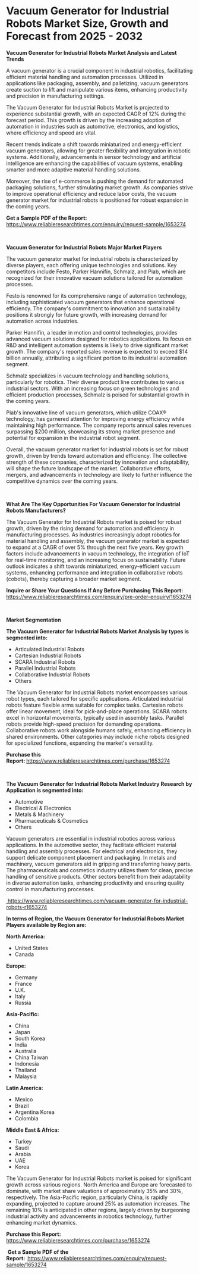 <p><h1>Vacuum Generator for Industrial Robots Market Size, Growth and Forecast from 2025 - 2032</h1></p><p><strong>Vacuum Generator for Industrial Robots Market Analysis and Latest Trends</strong></p>
<p><p>A vacuum generator is a crucial component in industrial robotics, facilitating efficient material handling and automation processes. Utilized in applications like packaging, assembly, and palletizing, vacuum generators create suction to lift and manipulate various items, enhancing productivity and precision in manufacturing settings. </p><p>The Vacuum Generator for Industrial Robots Market is projected to experience substantial growth, with an expected CAGR of 12% during the forecast period. This growth is driven by the increasing adoption of automation in industries such as automotive, electronics, and logistics, where efficiency and speed are vital. </p><p>Recent trends indicate a shift towards miniaturized and energy-efficient vacuum generators, allowing for greater flexibility and integration in robotic systems. Additionally, advancements in sensor technology and artificial intelligence are enhancing the capabilities of vacuum systems, enabling smarter and more adaptive material handling solutions. </p><p>Moreover, the rise of e-commerce is pushing the demand for automated packaging solutions, further stimulating market growth. As companies strive to improve operational efficiency and reduce labor costs, the vacuum generator market for industrial robots is positioned for robust expansion in the coming years.</p></p>
<p><strong>Get a Sample PDF of the Report:&nbsp;</strong> <a href="https://www.reliableresearchtimes.com/enquiry/request-sample/1653274?utm_campaign=2735&utm_medium=2&utm_source=Github&utm_content=ia&utm_term=18042025&utm_id=vacuum-generator-for-industrial-robots">https://www.reliableresearchtimes.com/enquiry/request-sample/1653274</a></p>
<p>&nbsp;</p>
<p><strong>Vacuum Generator for Industrial Robots Major Market Players</strong></p>
<p><p>The vacuum generator market for industrial robots is characterized by diverse players, each offering unique technologies and solutions. Key competitors include Festo, Parker Hannifin, Schmalz, and Piab, which are recognized for their innovative vacuum solutions tailored for automation processes.</p><p>Festo is renowned for its comprehensive range of automation technology, including sophisticated vacuum generators that enhance operational efficiency. The company's commitment to innovation and sustainability positions it strongly for future growth, with increasing demand for automation across industries.</p><p>Parker Hannifin, a leader in motion and control technologies, provides advanced vacuum solutions designed for robotics applications. Its focus on R&D and intelligent automation systems is likely to drive significant market growth. The company's reported sales revenue is expected to exceed $14 billion annually, attributing a significant portion to its industrial automation segment.</p><p>Schmalz specializes in vacuum technology and handling solutions, particularly for robotics. Their diverse product line contributes to various industrial sectors. With an increasing focus on green technologies and efficient production processes, Schmalz is poised for substantial growth in the coming years.</p><p>Piab's innovative line of vacuum generators, which utilize COAX® technology, has garnered attention for improving energy efficiency while maintaining high performance. The company reports annual sales revenues surpassing $200 million, showcasing its strong market presence and potential for expansion in the industrial robot segment.</p><p>Overall, the vacuum generator market for industrial robots is set for robust growth, driven by trends toward automation and efficiency. The collective strength of these companies, characterized by innovation and adaptability, will shape the future landscape of the market. Collaborative efforts, mergers, and advancements in technology are likely to further influence the competitive dynamics over the coming years.</p></p>
<p>&nbsp;</p>
<p><strong>What Are The Key Opportunities For Vacuum Generator for Industrial Robots Manufacturers?</strong></p>
<p><p>The Vacuum Generator for Industrial Robots market is poised for robust growth, driven by the rising demand for automation and efficiency in manufacturing processes. As industries increasingly adopt robotics for material handling and assembly, the vacuum generator market is expected to expand at a CAGR of over 5% through the next five years. Key growth factors include advancements in vacuum technology, the integration of IoT for real-time monitoring, and an increasing focus on sustainability. Future outlook indicates a shift towards miniaturized, energy-efficient vacuum systems, enhancing performance and integration in collaborative robots (cobots), thereby capturing a broader market segment.</p></p>
<p><strong>Inquire or Share Your Questions If Any Before Purchasing This Report:</strong> <a href="https://www.reliableresearchtimes.com/enquiry/pre-order-enquiry/1653274?utm_campaign=2735&utm_medium=2&utm_source=Github&utm_content=ia&utm_term=18042025&utm_id=vacuum-generator-for-industrial-robots">https://www.reliableresearchtimes.com/enquiry/pre-order-enquiry/1653274</a></p>
<p>&nbsp;</p>
<p><strong>Market Segmentation</strong></p>
<p><strong>The Vacuum Generator for Industrial Robots Market Analysis by types is segmented into:</strong></p>
<p><ul><li>Articulated Industrial Robots</li><li>Cartesian Industrial Robots</li><li>SCARA Industrial Robots</li><li>Parallel Industrial Robots</li><li>Collaborative Industrial Robots</li><li>Others</li></ul></p>
<p><p>The Vacuum Generator for Industrial Robots market encompasses various robot types, each tailored for specific applications. Articulated industrial robots feature flexible arms suitable for complex tasks. Cartesian robots offer linear movement, ideal for pick-and-place operations. SCARA robots excel in horizontal movements, typically used in assembly tasks. Parallel robots provide high-speed precision for demanding operations. Collaborative robots work alongside humans safely, enhancing efficiency in shared environments. Other categories may include niche robots designed for specialized functions, expanding the market's versatility.</p></p>
<p><strong>Purchase this Report:&nbsp;</strong><a href="https://www.reliableresearchtimes.com/purchase/1653274?utm_campaign=2735&utm_medium=2&utm_source=Github&utm_content=ia&utm_term=18042025&utm_id=vacuum-generator-for-industrial-robots">https://www.reliableresearchtimes.com/purchase/1653274</a></p>
<p>&nbsp;</p>
<p><strong>The Vacuum Generator for Industrial Robots Market Industry Research by Application is segmented into:</strong></p>
<p><ul><li>Automotive</li><li>Electrical & Electronics</li><li>Metals & Machinery</li><li>Pharmaceuticals & Cosmetics</li><li>Others</li></ul></p>
<p><p>Vacuum generators are essential in industrial robotics across various applications. In the automotive sector, they facilitate efficient material handling and assembly processes. For electrical and electronics, they support delicate component placement and packaging. In metals and machinery, vacuum generators aid in gripping and transferring heavy parts. The pharmaceuticals and cosmetics industry utilizes them for clean, precise handling of sensitive products. Other sectors benefit from their adaptability in diverse automation tasks, enhancing productivity and ensuring quality control in manufacturing processes.</p></p>
<p><a href="https://www.reliableresearchtimes.com/vacuum-generator-for-industrial-robots-r1653274?utm_campaign=2735&utm_medium=2&utm_source=Github&utm_content=ia&utm_term=18042025&utm_id=vacuum-generator-for-industrial-robots">&nbsp;https://www.reliableresearchtimes.com/vacuum-generator-for-industrial-robots-r1653274</a></p>
<p><strong>In terms of Region, the Vacuum Generator for Industrial Robots Market Players available by Region are:</strong></p>
<p>
    <p> <strong> North America: </strong>
        <ul>
            <li>United States</li>
            <li>Canada</li>
        </ul>
        </p> 
    <p> <strong> Europe: </strong>
        <ul>
            <li>Germany</li>
            <li>France</li>
            <li>U.K.</li>
            <li>Italy</li>
            <li>Russia</li>
        </ul>
        </p> 
    <p> <strong> Asia-Pacific: </strong>
        <ul>
            <li>China</li>
            <li>Japan</li>
            <li>South Korea</li>
            <li>India</li>
            <li>Australia</li>
            <li>China Taiwan</li>
            <li>Indonesia</li>
            <li>Thailand</li>
            <li>Malaysia</li>
        </ul>
        </p> 
    <p> <strong> Latin America: </strong>
        <ul>
            <li>Mexico</li>
            <li>Brazil</li>
            <li>Argentina Korea</li>
            <li>Colombia</li>
        </ul>
        </p> 
    <p> <strong> Middle East & Africa: </strong>
        <ul>
            <li>Turkey</li>
            <li>Saudi</li>
            <li>Arabia</li>
            <li>UAE</li>
            <li>Korea</li>
        </ul>
    </p>
    </p>
<p><p>The Vacuum Generator for Industrial Robots market is poised for significant growth across various regions. North America and Europe are forecasted to dominate, with market share valuations of approximately 35% and 30%, respectively. The Asia-Pacific region, particularly China, is rapidly expanding, projected to capture around 25% as automation increases. The remaining 10% is anticipated in other regions, largely driven by burgeoning industrial activity and advancements in robotics technology, further enhancing market dynamics.</p></p>
<p><strong>Purchase this Report: </strong><a href="https://www.reliableresearchtimes.com/purchase/1653274?utm_campaign=2735&utm_medium=2&utm_source=Github&utm_content=ia&utm_term=18042025&utm_id=vacuum-generator-for-industrial-robots">https://www.reliableresearchtimes.com/purchase/1653274</a></p>
<p>&nbsp;<strong>Get a Sample PDF of the Report:&nbsp;&nbsp;</strong><a href="https://www.reliableresearchtimes.com/enquiry/request-sample/1653274?utm_campaign=2735&utm_medium=2&utm_source=Github&utm_content=ia&utm_term=18042025&utm_id=vacuum-generator-for-industrial-robots">https://www.reliableresearchtimes.com/enquiry/request-sample/1653274</a></p>
<p><strong></strong></p>
<p><p></p><p></p><p></p></p>